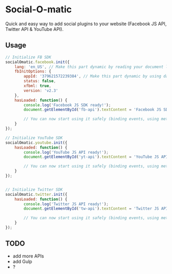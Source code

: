 Social-O-matic
==============

Quick and easy way to add social plugins to your website (Facebook JS API, Twitter API & YouTube API).

## Usage ##
```JavaScript
// Initialize FB SDK
socialOmatic.facebook.init({
	lang: 'en_US', // Make this part dynamic by reading your document language (fr_CA)
	fbInitOptions: {
		appId: '379621572239384', // Make this part dynamic by using data-attr on your <body>
		status: false,
		xfbml: true,
		version: 'v2.3'
	},
	hasLoaded: function() {
		console.log('Facebook JS SDK ready!');
		document.getElementById('fb-api').textContent = 'Facebook JS SDK ready!';

		// You can now start using it safely (binding events, using methods, etc).
	}
});

// Initialize YouTube SDK
socialOmatic.youtube.init({
	hasLoaded: function() {
		console.log('YouTube JS API ready!');
		document.getElementById('yt-api').textContent = 'YouTube JS API ready!';

		// You can now start using it safely (binding events, using methods, etc).
	}
});


// Initialize Twitter SDK
socialOmatic.twitter.init({
	hasLoaded: function() {
		console.log('Twitter JS API ready!');
		document.getElementById('tw-api').textContent = 'Twitter JS API ready!';

		// You can now start using it safely (binding events, using methods, etc).
	}
});
```

## TODO ##
- add more APIs
- add Gulp
- ?

